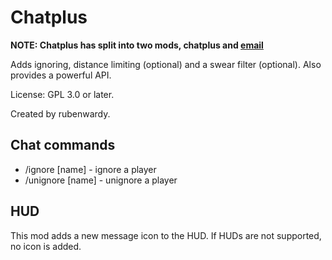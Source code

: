 # Chatplus

**NOTE: Chatplus has split into two mods, chatplus and [email](https://github.com/rubenwardy/email)**

Adds ignoring, distance limiting (optional) and a swear filter (optional). Also provides a powerful API.

License: GPL 3.0 or later.

Created by rubenwardy.

## Chat commands

* /ignore [name] - ignore a player
* /unignore [name] - unignore a player

## HUD

This mod adds a new message icon to the HUD. If HUDs are not supported, no icon is added.
